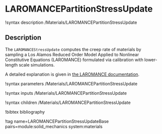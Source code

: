 # LAROMANCEPartitionStressUpdate

!syntax description /Materials/LAROMANCEPartitionStressUpdate

## Description

The `LAROMANCEStressUpdate` computes the creep rate of materials by sampling a Los
Alamos Reduced Order Model Applied to Nonlinear Constitutive Equations (LAROMANCE)
formulated via calibration with lower-length scale simulations.

A detailed explanation is given in [the LAROMANCE documentation](/LAROMANCE.md).

!syntax parameters /Materials/LAROMANCEPartitionStressUpdate

!syntax inputs /Materials/LAROMANCEPartitionStressUpdate

!syntax children /Materials/LAROMANCEPartitionStressUpdate

!bibtex bibliography

!tag name=LAROMANCEPartitionStressUpdateBase pairs=module:solid_mechanics system:materials
